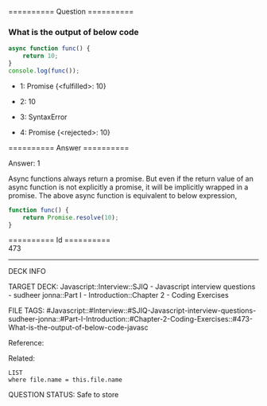 ========== Question ==========  

### What is the output of below code

```javascript
async function func() {
    return 10;
}
console.log(func());
```

-   1: Promise {\<fulfilled\>: 10}

-   2: 10

-   3: SyntaxError

-   4: Promise {\<rejected\>: 10}  

========== Answer ==========  

Answer: 1

Async functions always return a promise. But even if the return value of an async function is not explicitly a promise, it will be implicitly wrapped in a promise. The above async function is equivalent to below expression,

```javascript
function func() {
    return Promise.resolve(10);
}
```

========== Id ==========  
473

---

DECK INFO

TARGET DECK: Javascript::Interview::SJIQ - Javascript interview questions - sudheer jonna::Part I - Introduction::Chapter 2 - Coding Exercises

FILE TAGS: #Javascript::#Interview::#SJIQ-Javascript-interview-questions-sudheer-jonna::#Part-I-Introduction::#Chapter-2-Coding-Exercises::#473-What-is-the-output-of-below-code-javasc

Reference:

Related:

```dataview
LIST
where file.name = this.file.name
```

QUESTION STATUS: Safe to store
